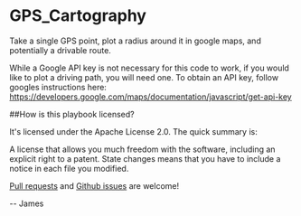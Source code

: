# GPS_Cartography
Take a single GPS point, plot a radius around it in google maps, and potentially a drivable route.

While a Google API key is not necessary for this code to work, if you would like to plot a driving path, you will need one.
To obtain an API key, follow googles instructions here:
https://developers.google.com/maps/documentation/javascript/get-api-key

##How is this playbook licensed?

It's licensed under the Apache License 2.0. The quick summary is:

A license that allows you much freedom with the software, including an explicit right to a patent. State changes means that you have to include a notice in each file you modified.

[Pull requests](https://github.com/JamesOBenson/GPS_Cartography/pulls) and [Github issues](https://github.com/JamesOBenson/GPS_Cartography/issues) are welcome!

-- James
